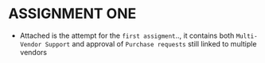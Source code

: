 # ASSIGNMENT ONE
- Attached is the attempt for the `first assigment`.., it contains both `Multi-Vendor Support` and approval of `Purchase requests` still linked to multiple vendors
